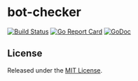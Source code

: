 # bot-checker

[![Build Status](https://travis-ci.org/osamingo/bot-checker.svg?branch=master)](https://travis-ci.org/osamingo/bot-checker)
[![Go Report Card](https://goreportcard.com/badge/osamingo/bot-checker)](https://goreportcard.com/report/osamingo/bot-checker)
[![GoDoc](https://godoc.org/github.com/osamingo/bot-checker?status.svg)](https://godoc.org/github.com/osamingo/bot-checker)

## License

Released under the [MIT License](https://github.com/osamingo/bot-checker/blob/master/LICENSE).
